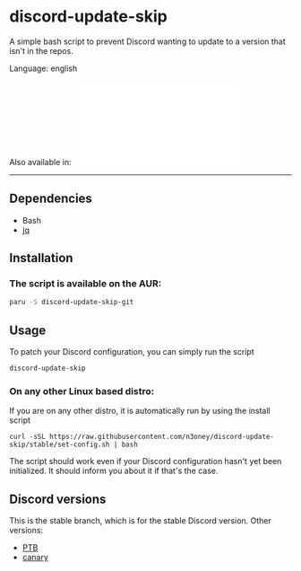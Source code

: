 # discord-update-skip
A simple bash script to prevent Discord wanting to update to a version that isn't in the repos.

Language: english

Also available in:
![spanish](ut/LEEME.md)

-------------------------------------------------------------------------------

## Dependencies
 * Bash
 * [jq](https://github.com/stedolan/jq)

## Installation
### The script is available on the AUR:
```sh
paru -S discord-update-skip-git
```

## Usage
To patch your Discord configuration, you can simply run the script
```sh
discord-update-skip
```

### On any other Linux based distro:
If you are on any other distro, it is automatically run by using the install script
```
curl -sSL https://raw.githubusercontent.com/n3oney/discord-update-skip/stable/set-config.sh | bash
```

The script should work even if your Discord configuration hasn't yet been initialized.
It should inform you about it if that's the case.

## Discord versions
This is the stable branch, which is for the stable Discord version.
Other versions:
 * [PTB](https://github.com/n3oney/discord-update-skip/tree/ptb)
 * [canary](https://github.com/n3oney/discord-update-skip/tree/canary)
